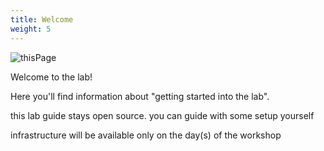 ```yaml
---
title: Welcome
weight: 5
---
```


![thisPage](/images/qr-code.png)


Welcome to the lab!



Here you'll find information about "getting started into the lab".

this lab guide stays open source. you can guide with some setup yourself

infrastructure will be available only on the day(s) of the workshop